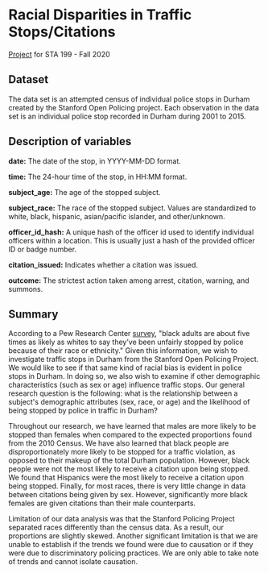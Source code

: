# Racial Disparities in Traffic Stops/Citations

[Project](https://sta199-fa20-002.netlify.app/project/) for STA 199 - Fall 2020

## Dataset

The data set is an attempted census of individual police stops in Durham created by the Stanford Open Policing project. Each observation in the data set is an individual police stop recorded in Durham during 2001 to 2015.

## Description of variables

**date:** The date of the stop, in YYYY-MM-DD format.

**time:** The 24-hour time of the stop, in HH:MM format.

**subject_age:** The age of the stopped subject.

**subject_race:** The race of the stopped subject. Values are standardized to white, black, hispanic, asian/pacific islander, and other/unknown.

**officer_id_hash:** A unique hash of the officer id used to identify individual officers within a location. This is usually just a hash of the provided officer ID or badge number.

**citation_issued:** Indicates whether a citation was issued.

**outcome:** The strictest action taken among arrest, citation, warning, and summons.

## Summary

According to a Pew Research Center [survey](https://www.pewresearch.org/fact-tank/2020/06/03/10-things-we-know-about-race-and-policing-in-the-u-s/), "black adults are about five times as likely as whites to say they’ve been unfairly stopped by police because of their race or ethnicity." Given this information, we wish to investigate traffic stops in Durham from the Stanford Open Policing Project. We would like to see if that same kind of racial bias is evident in police stops in Durham. In doing so, we also wish to examine if other demographic characteristics (such as sex or age) influence traffic stops. Our general research question is the following: what is the relationship between a subject's demographic attributes (sex, race, or age) and the likelihood of being stopped by police in traffic in Durham? 

Throughout our research, we have learned that males are more likely to be stopped than females when compared to the expected proportions found from the 2010 Census. We have also learned that black people are disproportionately more likely to be stopped for a traffic violation, as opposed to their makeup of the total Durham population. However, black people were not the most likely to receive a citation upon being stopped. We found that Hispanics were the most likely to receive a citation upon being stopped. Finally, for most races, there is very little change in data between citations being given by sex. However, significantly more black females are given citations than their male counterparts. 

Limitation of our data analysis was that the Stanford Policing Project separated races differently than the census data. As a result, our proportions are slightly skewed. Another significant limitation is that we are unable to establish if the trends we found were due to causation or if they were due to discriminatory policing practices. We are only able to take note of trends and cannot isolate causation.
